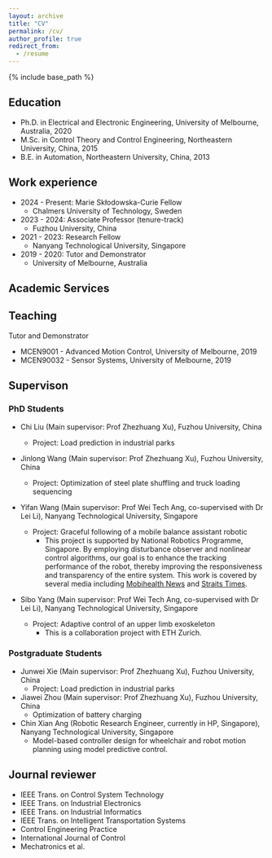 ```yaml
---
layout: archive
title: "CV"
permalink: /cv/
author_profile: true
redirect_from:
  - /resume
---
```


{% include base_path %}

Education
---------

* Ph.D. in Electrical and Electronic Engineering, University of Melbourne, Australia, 2020
* M.Sc. in Control Theory and Control Engineering, Northeastern University, China, 2015
* B.E. in Automation, Northeastern University, China, 2013

Work experience
---------------
  * 2024 - Present: Marie Skłodowska-Curie Fellow
    * Chalmers University of Technology, Sweden
  * 2023 - 2024: Associate Professor (tenure-track)
    * Fuzhou University, China
  * 2021 - 2023: Research Fellow
    * Nanyang Technological University, Singapore
  * 2019 - 2020: Tutor and Demonstrator
    * University of Melbourne, Australia

Academic Services
-----------------

## Teaching

Tutor and Demonstrator
* MCEN9001 - Advanced Motion Control, University of Melbourne, 2019
* MCEN90032 - Sensor Systems, University of Melbourne, 2019

## Supervison

### PhD Students

* Chi Liu (Main supervisor: Prof Zhezhuang Xu), Fuzhou University, China
  * Project: Load prediction in industrial parks

* Jinlong Wang (Main supervisor: Prof Zhezhuang Xu), Fuzhou University, China
  * Project: Optimization of steel plate shuffling and truck loading sequencing

* Yifan Wang (Main supervisor: Prof Wei Tech Ang, co-supervised with Dr Lei Li), Nanyang Technological University, Singapore

  * Project: Graceful following of a mobile balance assistant robotic
    * This project is supported by National Robotics Programme, Singapore. By employing disturbance observer and nonlinear control algorithms, our goal is to enhance the tracking performance of the robot, thereby improving the responsiveness and transparency of the entire system. This work is covered by several media including [Mobihealth News](https://www.mobihealthnews.com/news/asia/wearable-assistive-robot-developed-prevent-falls-singapores-elderly) and [Straits Times](https://www.straitstimes.com/singapore/wearable-robot-detects-and-prevents-falls-especially-in-the-elderly-reducing-reliance-on-caregivers).

* Sibo Yang (Main supervisor: Prof Wei Tech Ang, co-supervised with Dr Lei Li), Nanyang Technological University, Singapore
  * Project: Adaptive control of an upper limb exoskeleton
    * This is a collaboration project with ETH Zurich.

### Postgraduate Students

* Junwei Xie (Main supervisor: Prof Zhezhuang Xu), Fuzhou University, China
  * Project: Load prediction in industrial parks
* Jiawei Zhou (Main supervisor: Prof Zhezhuang Xu), Fuzhou University, China
  * Optimization of battery charging
* Chin Xian Ang (Robotic Research Engineer, currently in HP, Singapore), Nanyang Technological University, Singapore
  * Model-based controller design for wheelchair and robot motion planning using model predictive control.


## Journal reviewer

* IEEE Trans. on Control System Technology
* IEEE Trans. on Industrial Electronics
* IEEE Trans. on Industrial Informatics
* IEEE Trans. on Intelligent Transportation Systems
* Control Engineering Practice
* International Journal of Control
* Mechatronics et al.